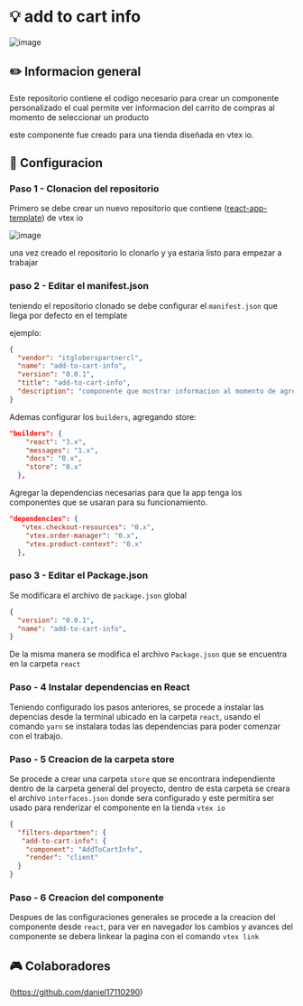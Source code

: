 # :bulb: add to cart info

![image](https://user-images.githubusercontent.com/96321122/195451382-25648aba-e226-475f-9e4c-69e9f06fb407.png)


## :pencil2: Informacion general

Este repositorio contiene el codigo necesario para crear un componente personalizado el cual permite ver informacion del carrito de compras al momento de seleccionar un producto

este componente fue creado para una tienda diseñada en vtex io.

## :wrench: Configuracion 

### Paso 1 - Clonacion del repositorio

Primero se debe crear un nuevo repositorio que contiene ([react-app-template](https://github.com/vtex-apps/react-app-template)) de vtex io 

![image](https://user-images.githubusercontent.com/96321122/194419247-940ccb1b-566d-4b25-b5e0-c4ce319bb802.png)

una vez creado el repositorio lo clonarlo y ya estaria listo para empezar a trabajar

### paso 2 - Editar el manifest.json

teniendo el repositorio clonado se debe configurar el `manifest.json` que llega por defecto en el template

ejemplo:
```json
{
  "vendor": "itgloberspartnercl",
  "name": "add-to-cart-info",
  "version": "0.0.1",
  "title": "add-to-cart-info",
  "description": "componente que mostrar informacion al momento de agregar un producto al carrito de compras",
}
 ```
Ademas configurar los `builders`, agregando store:
```json
"builders": {
    "react": "3.x",
    "messages": "1.x",
    "docs": "0.x",
    "store": "0.x"
  },
 ```
Agregar la dependencias necesarias para que la app tenga los componentes que se usaran para su funcionamiento.
```json
"dependencies": {
   "vtex.checkout-resources": "0.x",
    "vtex.order-manager": "0.x",
    "vtex.product-context": "0.x"
  },
  ``` 
### paso 3 - Editar el Package.json

Se modificara el archivo de `package.json` global
```json
{
  "version": "0.0.1",
  "name": "add-to-cart-info",
}
 ``` 
De la misma manera se modifica el archivo `Package.json` que se encuentra en la carpeta `react`

### Paso - 4 Instalar dependencias en React

Teniendo configurado los pasos anteriores, se procede a instalar las depencias desde la terminal ubicado en la carpeta `react`, usando el comando `yarn` se instalara todas las dependencias para poder comenzar con el trabajo.

### Paso - 5 Creacion de la carpeta store

Se procede a crear una carpeta `store` que se encontrara independiente dentro de la carpeta general del proyecto, dentro de esta carpeta se creara el archivo `interfaces.json` donde sera configurado y este permitira ser usado para renderizar el componente en la tienda `vtex io`
```json
{
  "filters-departmen": {
   "add-to-cart-info": {
    "component": "AddToCartInfo",
    "render": "client"
  }
}
 ``` 
### Paso - 6 Creacion del componente

Despues de las configuraciones generales se procede a la creacion del componente desde `react`, para ver en navegador los cambios y avances del componente se debera linkear la pagina con el comando `vtex link`

## :video_game: Colaboradores

(https://github.com/daniel17110290)
